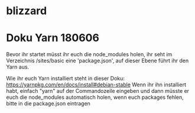 # blizzard

# Doku Yarn 180606
Bevor ihr startet müsst ihr euch die node_modules holen, ihr seht im Verzeichnis /sites/basic
eine 'package.json', auf dieser Ebene führt ihr den Yarn aus.

Wie ihr euch Yarn installiert steht in dieser Doku:
https://yarnpkg.com/en/docs/install#debian-stable
Wenn ihr ihn installiert habt, einfach "yarn" auf der Commandozeile eingeben und dann müsste er euch die 
node_modules automatisch holen, wenn euch packages fehlen, bitte in die package.json eintragen

